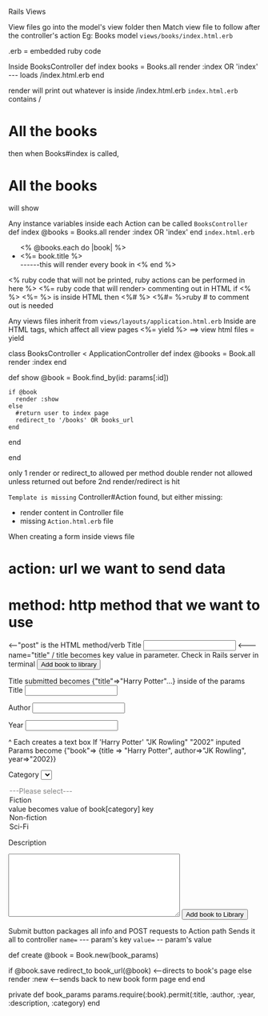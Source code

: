 Rails Views

View files go into the model's view folder then 
Match view file to follow after the controller's action 
Eg: Books model
`views/books/index.html.erb`

.erb = embedded ruby code

Inside BooksController
def index
  books = Books.all
  render :index OR 'index' --- loads /index.html.erb
end

render will print out whatever is inside /index.html.erb
`index.html.erb`
contains /   <h1>All the books</h1>
then when Books#index is called, <h1>All the books</h1> will show

Any instance variables inside each Action can be called
`BooksController`
def index
  @books = Books.all
  render :index OR 'index' 
end
`index.html.erb`
<ul>
<% @books.each do |book| %>
<li> <%= book.title %></li> ------this will render every book in 
<% end %>
</ul>

<% ruby code that will not be printed, ruby actions can be performed in here %>
<%= ruby code that will render>
commenting out in HTML <!--- --->
if <% %> <%= %> is inside HTML <!--- ---> then <%# %> <%#= %>ruby # to comment out is needed

Any views files inherit from `views/layouts/application.html.erb`
Inside are HTML tags, which affect all view pages
<%= yield %> ==> view html files = yield 

class BooksController < ApplicationController
  def index
    @books = Book.all
    render :index
  end

  def show
    @book = Book.find_by(id: params[:id])
    
    if @book
      render :show
    else
      #return user to index page
      redirect_to '/books' OR books_url
    end
  end

end

only 1 render or redirect_to allowed per method
double render not allowed unless returned out before 2nd render/redirect is hit


`Template is missing` 
Controller#Action found, but either missing:
- render content in Controller file
- missing `Action.html.erb` file

When creating a form inside views file

# action: url we want to send data
# method: http method that we want to use

<form action="/books" method="post">  <--"post" is the HTML method/verb
  <label for="title">Title</label>
  <input id="title" type="text" name="title"> <--- name="title" / title becomes key value in parameter. Check in Rails server in terminal

  <input type="submit" value="Add book to library">
</form>

Title submitted becomes {"title"=>"Harry Potter"...} inside of the params
<label for="title">Title</label>
<input id="title" type="text" name="book[title]">

<label for="author">Author</label>
<input id="author" type="text" name="book[author]">

<label for="year">Year</label>
<input id="year" type="text" name="book[year]">

^ Each creates a text box
If 'Harry Potter' "JK Rowling" "2002" inputed
Params become {"book"=> {title => "Harry Potter", author=>"JK Rowling", year=>"2002}}

<label for="category">Category</label>
<select id="category" name="book[category]">
  <option disabled selected> ---Please select--- </option>
  <option value="Fiction">Fiction</option> value becomes value of book[category] key
  <option value="Non-fiction">Non-fiction</option>
  <option value="Sci-Fi">Sci-Fi</option>
</select>

<label for="description"> Description </label>
<textarea name="book[description]" rows="8" cols="40"> </textarea>
<input type="submit" value="Add book to Library">

Submit button packages all info and POST requests to Action path
Sends it all to controller
`name=` --- param's key
`value=` -- param's value


def create
  @book = Book.new(book_params)

  if @book.save
    redirect_to book_url(@book) <--directs to book's page
  else
    render :new <--sends back to new book form page
  end
end

private
def book_params
  params.require(:book).permit(:title, :author, :year, :description, :category)
end